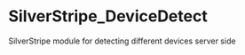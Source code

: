 SilverStripe_DeviceDetect
=========================

SilverStripe module for detecting different devices server side
